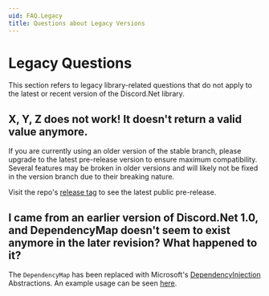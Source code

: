 ```yaml
---
uid: FAQ.Legacy
title: Questions about Legacy Versions
---
```


# Legacy Questions

This section refers to legacy library-related questions that do not
apply to the latest or recent version of the Discord.Net library.

## X, Y, Z does not work! It doesn't return a valid value anymore.

If you are currently using an older version of the stable branch,
please upgrade to the latest pre-release version to ensure maximum
compatibility. Several features may be broken in older
versions and will likely not be fixed in the version branch due to
their breaking nature.

Visit the repo's [release tag] to see the latest public pre-release.

[release tag]: https://github.com/discord-net/Discord.Net/releases

## I came from an earlier version of Discord.Net 1.0, and DependencyMap doesn't seem to exist anymore in the later revision? What happened to it?

The `DependencyMap` has been replaced with Microsoft's
[DependencyInjection] Abstractions. An example usage can be seen
[here](https://github.com/Discord-Net-Labs/Discord.Net-Labs/blob/release/3.x/samples/InteractionFramework/Program.cs#L66).

[DependencyInjection]: https://docs.microsoft.com/en-us/aspnet/core/fundamentals/dependency-injection
